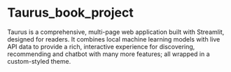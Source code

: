 # Taurus_book_project
Taurus is a comprehensive, multi-page web application built with Streamlit, designed for readers. It combines local machine learning models with live API data to provide a rich, interactive experience for discovering, recommending and chatbot with many more features; all wrapped in a custom-styled theme.
